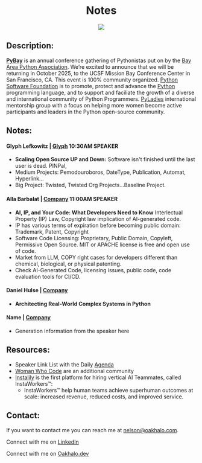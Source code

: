 <h1 align="center">Notes</h1>

<p align="center"><a href="https://pybay.org/"><img src="IMAGE"></img></a></p>

## Description:
**[PyBay](https://pybay.org/)** is an annual conference gathering of Pythonistas put on by the [Bay Area Python Association](https://www.bapya.org/). We’re excited to announce that we will be returning in October 2025, to the UCSF Mission Bay Conference Center in San Francisco, CA. This event is 100% community organized. [Python Software Foundation](https://www.python.org/psf-landing/) is to promote, protect and advance the [Python](https://www.python.org/) programming language, and to support and faciliate the growth of a diverse and international community of Python Programmers. [PyLadies](https://pyladies.com/) international mentorship group with a focus on helping more women become active participants and leaders in the Python open-source community. 

## Notes:
#### Glyph Lefkowitz | [Glyph](https://www.linkedin.com/in/glyph/) 10:30AM SPEAKER
- **Scaling Open Source UP and Down:** Software isn't finished until the last user is dead. PINPal,
- Medium Projects: Pemodouroboros, DateType, Publication, Automat, Hyperlink...
- Big Project: Twisted, Twisted Org Projects...Baseline Project.

#### Alla Barbalat | [Company](https://www.linkedin.com/in/allabarbalat/) 11:00AM SPEAKER
- **AI, IP, and Your Code: What Developers Need to Know** Interlectual Property (IP) Law, Copyright law implication of AI-generated code. 
- IP has various terms of expiration before becoming public domain: Trademark, Patent, Copyright
- Software Code Licensing: Proprietary, Public Domain, Copyleft, Permissive Open Source. MIT or APACHE license is free and open use of code.
- Market from LLM, COPY right cases for developers different than chemical, biological, or physical patenting.
- Check AI-Generated Code, licensing issues, public code, code evaluation tools for CI/CD.

#### Daniel Hulse | [Company](link)
- **Architecting Real-World Complex Systems in Python** <INSERT INFO HERE> 

#### Name | [Company](link)
- Generation information from the speaker here


## Resources:
- Speaker Link List with the Daily [Agenda](https://pybay.org/speaking/talk-list-2025/)
- [Woman Who Code](https://womenwhocode.com/) are an additional community
- [Instalily](https://instalily.ai/) is the first platform for hiring vertical AI Teammates, called InstaWorkers™:
    - InstaWorkers™ help human teams achieve superhuman outcomes at scale: increased revenue, reduced costs, and improved service.

## Contact:
<!--- You can add in your linkedin, medium, stack overflow, dev.to account, etc. here --->
If you want to contact me you can reach me at <nelson@oakhalo.com>.

Connect with me on <a href="https://www.linkedin.com/in/ayla-nelson/">LinkedIn</a>

Connect with me on <a href="https://github.com/oakHalo">Oakhalo.dev</a>

<!-- 
### TODO stx: 
Future Structure (stx):
backend
frontend
images
screenShots [contains video link]
troubleShooting [contains issues resolved]
-->
